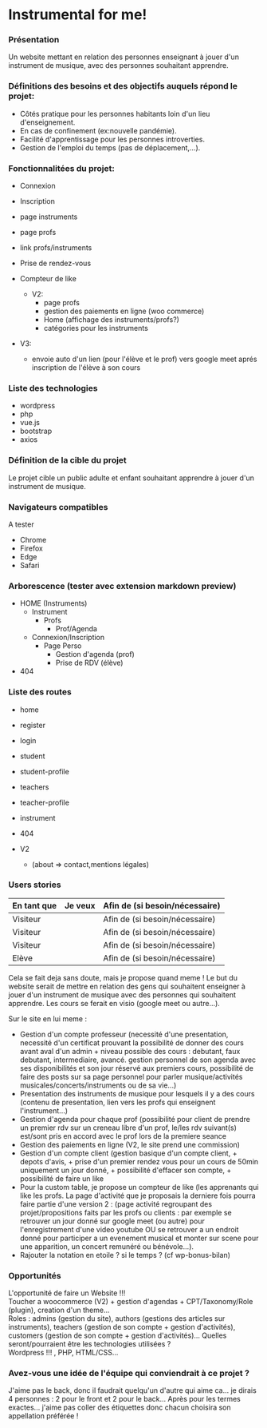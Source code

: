 # Instrumental for me!

### Présentation 
Un website mettant en relation des personnes enseignant à jouer d'un instrument de musique, avec des personnes souhaitant apprendre.  


### Définitions des besoins et des objectifs auquels répond le projet:

- Côtés pratique pour les personnes habitants loin d'un lieu d'enseignement.
- En cas de confinement (ex:nouvelle pandémie).
- Facilité d'apprentissage pour les personnes introverties.
- Gestion de l'emploi du temps (pas de déplacement,...).

### Fonctionnalitées du projet:

- Connexion
- Inscription
- page instruments  
- page profs
- link profs/instruments
- Prise de rendez-vous
- Compteur de like


  - V2:
    - page profs
    - gestion des paiements en ligne (woo commerce)
    - Home (affichage des instruments/profs?)
    - catégories pour les instruments

- V3:
    - envoie auto d'un lien (pour l'élève et le prof) vers google meet aprés inscription de l'élève à son cours 

### Liste des technologies

- wordpress
- php
- vue.js
- bootstrap
- axios


### Définition de la cible du projet

Le projet cible un public adulte et enfant souhaitant apprendre à jouer d'un instrument de musique.

### Navigateurs compatibles

A tester
- Chrome
- Firefox
- Edge
- Safari

### Arborescence  (tester avec extension markdown preview)

- HOME (Instruments)
  - Instrument
    - Profs
      - Prof/Agenda
  - Connexion/Inscription
    - Page Perso
      - Gestion d'agenda (prof)
      - Prise de RDV (élève)
- 404


### Liste des routes

- home
- register
- login
- student
- student-profile
- teachers
- teacher-profile
- instrument
- 404
 
- V2
  - (about => contact,mentions légales)
 

 ### Users stories

 |En tant que  |        Je veux        |Afin de (si besoin/nécessaire)|
 |--|--|--|
 |Visiteur    |          |Afin de (si besoin/nécessaire)|
 |Visiteur    |          |Afin de (si besoin/nécessaire)|
 |Visiteur    |          |Afin de (si besoin/nécessaire)|
 |Elève    |          |Afin de (si besoin/nécessaire)|


Cela se fait deja sans doute, mais je propose quand meme ! Le but du website serait de mettre en relation des gens qui souhaitent enseigner à jouer d'un instrument de musique avec des personnes qui souhaitent apprendre. Les cours se ferait en visio (google meet ou autre...).  

Sur le site en lui meme :
- Gestion d'un compte professeur (necessité d'une presentation, necessité d'un certificat prouvant la possibilité de donner des cours avant aval d'un admin + niveau possible des cours : debutant, faux debutant, intermediaire, avancé. gestion personnel de son agenda avec ses disponibilités et son jour réservé aux premiers cours, possibilité de faire des posts sur sa page personnel pour parler musique/activités musicales/concerts/instruments ou de sa vie...)
- Presentation des instruments de musique pour lesquels il y a des cours (contenu de presentation, lien vers les profs qui enseignent l'instrument...)
- Gestion d'agenda pour chaque prof (possibilité pour client de prendre un premier rdv sur un creneau libre d'un prof, le/les rdv suivant(s) est/sont pris en accord avec le prof lors de la premiere seance
- Gestion des paiements en ligne (V2, le site prend une commission)
- Gestion d'un compte client (gestion basique d'un compte client, + depots d'avis, + prise d'un premier rendez vous pour un cours de 50min uniquement un jour donné, + possibilité d'effacer son compte, + possibilité de faire un like
- Pour la custom table, je propose un compteur de like (les apprenants qui like les profs. La page d'activité que je proposais la derniere fois pourra faire partie d'une version 2 : (page activité regroupant des projet/propositions faits par les profs ou clients : par exemple se retrouver un jour donné sur google meet (ou autre) pour l'enregistrement d'une video youtube OU se retrouver a un endroit donné pour participer a un evenement musical et monter sur scene pour une apparition, un concert remunéré ou bénévole...).
- Rajouter la notation en etoile ? si le temps ? (cf wp-bonus-bilan)

### Opportunités  
L'opportunité de faire un Website !!!  
Toucher a woocommerce (V2) + gestion d'agendas + CPT/Taxonomy/Role (plugin), creation d'un theme...  
Roles : admins (gestion du site), authors (gestions des articles sur instruments), teachers (gestion de son compte + gestion d'activités), customers (gestion de son compte + gestion d'activités)...
Quelles seront/pourraient être les technologies utilisées ?  
Wordpress !!! , PHP, HTML/CSS...

### Avez-vous une idée de l'équipe qui conviendrait à ce projet ?  
J'aime pas le back, donc il faudrait quelqu'un d'autre qui aime ca... je dirais 4 personnes : 2 pour le front et 2 pour le back... Après pour les termes exactes... j'aime pas coller des étiquettes donc chacun choisira son appellation préférée !